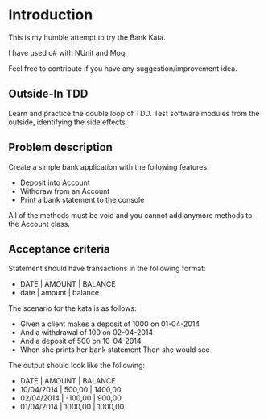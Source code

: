 # Introduction 

This is my humble attempt to try the Bank Kata.

I have used c# with NUnit and Moq.

Feel free to contribute if you have any suggestion/improvement idea. 

                           
## Outside-In TDD

Learn and practice the double loop of TDD. Test software modules from the outside, identifying the side effects.

## Problem description

Create a simple bank application with the following features:

- Deposit into Account
- Withdraw from an Account
- Print a bank statement to the console

All of the methods must be void and you cannot add anymore methods to the Account class.

## Acceptance criteria

Statement should have transactions in the following format:

- DATE | AMOUNT | BALANCE
- date | amount | balance

The scenario for the kata is as follows:

- Given a client makes a deposit of 1000 on 01-04-2014 
- And a withdrawal of 100 on 02-04-2014 
- And a deposit of 500 on 10-04-2014 
- When she prints her bank statement Then she would see

The output should look like the following:

- DATE | AMOUNT | BALANCE
- 10/04/2014 | 500,00 | 1400,00
- 02/04/2014 | -100,00 | 900,00
- 01/04/2014 | 1000,00 | 1000,00

